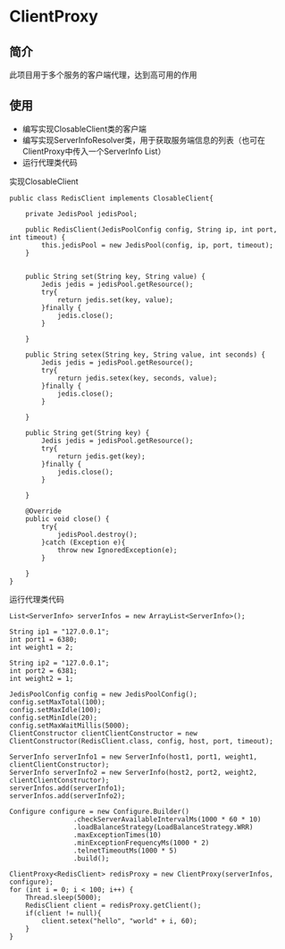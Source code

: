 # ClientProxy

## 简介
此项目用于多个服务的客户端代理，达到高可用的作用

## 使用

* 编写实现ClosableClient类的客户端
* 编写实现ServerInfoResolver类，用于获取服务端信息的列表（也可在ClientProxy中传入一个ServerInfo List）
* 运行代理类代码

实现ClosableClient

    public class RedisClient implements ClosableClient{

        private JedisPool jedisPool;

        public RedisClient(JedisPoolConfig config, String ip, int port, int timeout) {
            this.jedisPool = new JedisPool(config, ip, port, timeout);
        }


        public String set(String key, String value) {
            Jedis jedis = jedisPool.getResource();
            try{
                return jedis.set(key, value);
            }finally {
                jedis.close();
            }

        }

        public String setex(String key, String value, int seconds) {
            Jedis jedis = jedisPool.getResource();
            try{
                return jedis.setex(key, seconds, value);
            }finally {
                jedis.close();
            }

        }

        public String get(String key) {
            Jedis jedis = jedisPool.getResource();
            try{
                return jedis.get(key);
            }finally {
                jedis.close();
            }

        }

        @Override
        public void close() {
            try{
                jedisPool.destroy();
            }catch (Exception e){
                throw new IgnoredException(e);
            }

        }
    }

运行代理类代码

    List<ServerInfo> serverInfos = new ArrayList<ServerInfo>();

    String ip1 = "127.0.0.1";
    int port1 = 6380;
    int weight1 = 2;

    String ip2 = "127.0.0.1";
    int port2 = 6381;
    int weight2 = 1;

    JedisPoolConfig config = new JedisPoolConfig();
    config.setMaxTotal(100);
    config.setMaxIdle(100);
    config.setMinIdle(20);
    config.setMaxWaitMillis(5000);
    ClientConstructor clientClientConstructor = new ClientConstructor(RedisClient.class, config, host, port, timeout);

    ServerInfo serverInfo1 = new ServerInfo(host1, port1, weight1, clientClientConstructor);
    ServerInfo serverInfo2 = new ServerInfo(host2, port2, weight2, clientClientConstructor);
    serverInfos.add(serverInfo1);
    serverInfos.add(serverInfo2);

    Configure configure = new Configure.Builder()
                    .checkServerAvailableIntervalMs(1000 * 60 * 10)
                    .loadBalanceStrategy(LoadBalanceStrategy.WRR)
                    .maxExceptionTimes(10)
                    .minExceptionFrequencyMs(1000 * 2)
                    .telnetTimeoutMs(1000 * 5)
                    .build();

    ClientProxy<RedisClient> redisProxy = new ClientProxy(serverInfos, configure);
    for (int i = 0; i < 100; i++) {
        Thread.sleep(5000);
        RedisClient client = redisProxy.getClient();
        if(client != null){
            client.setex("hello", "world" + i, 60);
        }
    }